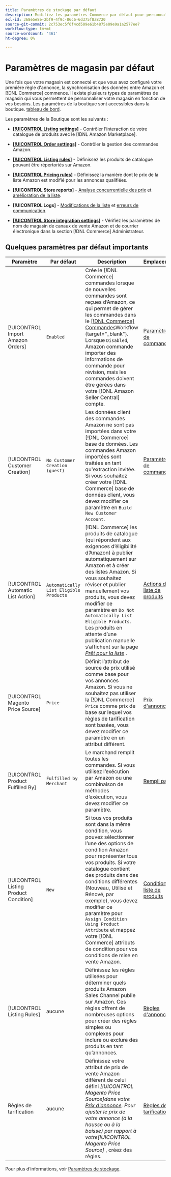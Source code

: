 ```yaml
---
title: Paramètres de stockage par défaut
description: Modifiez les paramètres Commerce par défaut pour personnaliser le Sales Channel Amazon pour votre boutique.
exl-id: 368e5e8e-2bf9-4f9c-86c6-6d375f8a8720
source-git-commit: 2c753ec5f6f4cd509e61b4875e09e9a1a2577ee7
workflow-type: tm+mt
source-wordcount: '461'
ht-degree: 0%

---
```


# Paramètres de magasin par défaut

Une fois que votre magasin est connecté et que vous avez configuré votre première règle d&#39;annonce, la synchronisation des données entre Amazon et [!DNL Commerce] commence. Il existe plusieurs types de paramètres de magasin qui vous permettent de personnaliser votre magasin en fonction de vos besoins. Les paramètres de la boutique sont accessibles dans la boutique. [tableau de bord](./amazon-store-dashboard.md).

Les paramètres de la Boutique sont les suivants :

- [**[!UICONTROL Listing settings]**](./listing-settings.md) - Contrôler l’interaction de votre catalogue de produits avec le [!DNL Amazon Marketplace].

- [**[!UICONTROL Order settings]**](./order-settings.md) - Contrôler la gestion des commandes Amazon.

- [**[!UICONTROL Listing rules]**](./listing-rules.md) - Définissez les produits de catalogue pouvant être répertoriés sur Amazon.

- [**[!UICONTROL Pricing rules]**](./pricing-products.md) - Définissez la manière dont le prix de la liste Amazon est modifié pour les annonces qualifiées.

- **[!UICONTROL Store reports]** - [Analyse concurrentielle des prix](./competitive-price-analysis.md) et [amélioration de la liste](./listing-improvements.md).

- **[!UICONTROL Logs]** - [Modifications de la liste](./listing-changes-log.md) et [erreurs de communication](./communication-errors-log.md).

- [**[!UICONTROL Store integration settings]**](./store-integration-settings.md) - Vérifiez les paramètres de nom de magasin de canaux de vente Amazon et de courrier électronique dans la section [!DNL Commerce] Administrateur.

## Quelques paramètres par défaut importants

| Paramètre | Par défaut | Description | Emplacement |
|--- |--- |--- |--- |
| [!UICONTROL Import Amazon Orders] | `Enabled` | Crée le [!DNL Commerce] commandes lorsque de nouvelles commandes sont reçues d’Amazon, ce qui permet de gérer les commandes dans le [[!DNL Commerce] Commandes](https://docs.magento.com/user-guide/sales/orders.html)Workflow {target=&quot;_blank&quot;}. Lorsque `Disabled`, Amazon commande importer des informations de commande pour révision, mais les commandes doivent être gérées dans votre [!DNL Amazon Seller Central] compte. | [Paramètres de commande](./order-settings.md) |
| [!UICONTROL Customer Creation] | `No Customer Creation (guest)` | Les données client des commandes Amazon ne sont pas importées dans votre [!DNL Commerce] base de données. Les commandes Amazon importées sont traitées en tant qu&#39;extraction invitée. Si vous souhaitez créer votre [!DNL Commerce] base de données client, vous devez modifier ce paramètre en `Build New Customer Account`. | [Paramètres de commande](./order-settings.md) |
| [!UICONTROL Automatic List Action] | `Automatically List Eligible Products` | [!DNL Commerce] les produits de catalogue (qui répondent aux exigences d’éligibilité d’Amazon) à publier automatiquement sur Amazon et à créer des listes Amazon. Si vous souhaitez réviser et publier manuellement vos produits, vous devez modifier ce paramètre en `Do Not Automatically List Eligible Products`. Les produits en attente d’une publication manuelle s’affichent sur la page [_Prêt pour la liste_](./ready-to-list.md) . | [Actions de liste de produits](./product-listing-actions.md) |
| [!UICONTROL Magento Price Source] | `Price` | Définit l’attribut de source de prix utilisé comme base pour vos annonces Amazon. Si vous ne souhaitez pas utiliser la [!DNL Commerce] `Price` comme prix de base sur lequel vos règles de tarification sont basées, vous devez modifier ce paramètre en un attribut différent. | [Prix d&#39;annonce](./listing-price.md) |
| [!UICONTROL Product Fulfilled By] | `Fulfilled by Merchant` | Le marchand remplit toutes les commandes. Si vous utilisez l’exécution par Amazon ou une combinaison de méthodes d’exécution, vous devez modifier ce paramètre. | [Rempli par](./listing-price.md) |
| [!UICONTROL Listing Product Condition] | `New` | Si tous vos produits sont dans la même condition, vous pouvez sélectionner l’une des options de condition Amazon pour représenter tous vos produits. Si votre catalogue contient des produits dans des conditions différentes (Nouveau, Utilisé et Rénové, par exemple), vous devez modifier ce paramètre pour `Assign Condition Using Product Attribute` et mappez votre [!DNL Commerce] attributs de condition pour vos conditions de mise en vente Amazon. | [Condition de liste de produits](./product-listing-condition.md) |
| [!UICONTROL Listing Rules] | aucune | Définissez les règles utilisées pour déterminer quels produits Amazon Sales Channel publie sur Amazon. Ces règles offrent de nombreuses options pour créer des règles simples ou complexes pour inclure ou exclure des produits en tant qu’annonces. | [Règles d&#39;annonce](./listing-rules.md) |
| Règles de tarification | aucune | Définissez votre attribut de prix de vente Amazon différent de celui défini _[!UICONTROL Magento Price Source]_dans votre [Prix d&#39;annonce](./listing-price.md). Pour ajuster le prix de votre annonce (à la hausse ou à la baisse) par rapport à votre_[!UICONTROL Magento Price Source]_ , créez des règles. | [Règles de tarification](./pricing-products.md) |

Pour plus d’informations, voir [Paramètres de stockage](./ob-store-review.md).
